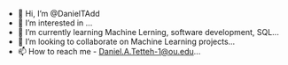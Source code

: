 - 👋 Hi, I’m @DanielTAdd
- 👀 I’m interested in ...
- 🌱 I’m currently learning Machine Lerning, software development, SQL...
- 💞️ I’m looking to collaborate on Machine Learning projects...
- 📫 How to reach me - Daniel.A.Tetteh-1@ou.edu...

<!---
DanielTAdd/DanielTAdd is a ✨ special ✨ repository because its `README.md` (this file) appears on your GitHub profile.
You can click the Preview link to take a look at your changes.
--->
